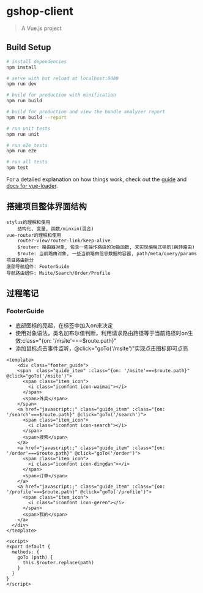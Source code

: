 # gshop-client

> A Vue.js project

## Build Setup

``` bash
# install dependencies
npm install

# serve with hot reload at localhost:8080
npm run dev

# build for production with minification
npm run build

# build for production and view the bundle analyzer report
npm run build --report

# run unit tests
npm run unit

# run e2e tests
npm run e2e

# run all tests
npm test
```

For a detailed explanation on how things work, check out the [guide](http://vuejs-templates.github.io/webpack/) and [docs for vue-loader](http://vuejs.github.io/vue-loader).

## 搭建项目整体界面结构
    stylus的理解和使用
        结构化, 变量, 函数/minxin(混合)
    vue-router的理解和使用
        router-view/router-link/keep-alive
        $router: 路由器对象, 包含一些操作路由的功能函数, 来实现编程式导航(跳转路由)
        $route: 当前路由对象, 一些当前路由信息数据的容器, path/meta/query/params
    项目路由拆分
    底部导航组件: FooterGuide
    导航路由组件: Msite/Search/Order/Profile
## 过程笔记
### FooterGuide
* 底部图标的亮起，在标签中加入on来决定
* 使用对象语法，类名加布尔值判断，利用请求路由路径等于当前路径时on生效:class="{on: '/msite'===$route.path}"
* 添加鼠标点击事件监听，@click="goTo('/msite')"实现点击图标即可点亮
```
<template>
    <div class="footer_guide">
    <span  class="guide_item" :class="{on: '/msite'===$route.path}" @click="goTo('/msite')">
      <span class="item_icon">
        <i class="iconfont icon-waimai"></i>
      </span>
      <span>外卖</span>
    </span>
    <a href="javascript:;" class="guide_item" :class="{on: '/search'===$route.path}" @click="goTo('/search')">
      <span class="item_icon">
        <i class="iconfont icon-search"></i>
      </span>
      <span>搜索</span>
    </a>
    <a href="javascript:;" class="guide_item" :class="{on: '/order'===$route.path}" @click="goTo('/order')">
      <span class="item_icon">
        <i class="iconfont icon-dingdan"></i>
      </span>
      <span>订单</span>
    </a>
    <a href="javascript:;" class="guide_item" :class="{on: '/profile'===$route.path}" @click="goTo('/profile')">
      <span class="item_icon">
        <i class="iconfont icon-geren"></i>
      </span>
      <span>我的</span>
    </a>
  </div>
</template>

<script>
export default {
  methods: {
    goTo (path) {
      this.$router.replace(path)
    }
  }
}
</script>
```
